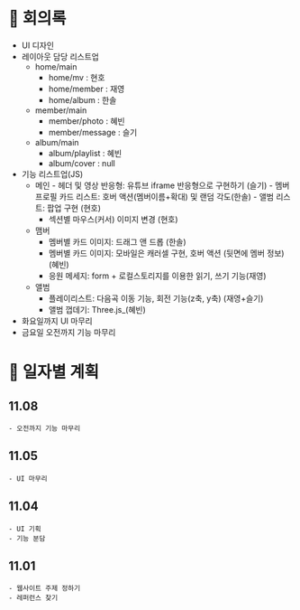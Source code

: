 # 📣 회의록
- UI 디자인
- 레이아웃 담당 리스트업
    - home/main
        - home/mv        : 현호
        - home/member    : 재영
        - home/album     : 한솔
    - member/main
        - member/photo   : 혜빈
        - member/message : 슬기
    - album/main
        - album/playlist : 혜빈
        - album/cover    : null
- 기능 리스트업(JS)
    - 메인
                - 헤더 및 영상 반응형: 유튜브 iframe 반응형으로 구현하기 (슬기)
                - 멤버 프로필 카드 리스트: 호버 액션(멤버이름+확대)  및 랜덤 각도(한솔)
                - 앨범 리스트: 팝업 구현 (현호)
        - 섹션별 마우스(커서) 이미지 변경 (현호)
    - 맴버
        - 멤버별 카드 이미지: 드래그 앤 드롭 (한솔)
        - 멤버별 카드 이미지: 모바일은 캐러셀 구현, 호버 액션 (뒷면에 멤버 정보)(혜빈)
        - 응원 메세지: form + 로컬스토리지를 이용한 읽기, 쓰기 기능(재영)
    - 앨범
        - 플레이리스트: 다음곡 이동 기능, 회전 기능(z축, y축) (재영+슬기)
        - 앨범 껍데기: Three.js_(혜빈)
- 화요일까지 UI 마무리
- 금요일 오전까지 기능 마무리

# 📆 일자별 계획
## 11.08
    - 오전까지 기능 마무리
## 11.05
    - UI 마무리
## 11.04
    - UI 기획
    - 기능 분담
## 11.01
    - 웹사이트 주제 정하기
    - 레퍼런스 찾기